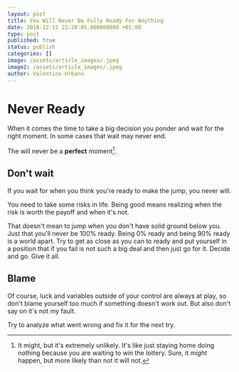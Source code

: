 ```yaml
---
layout: post
title: You Will Never Be Fully Ready For Anything
date: 2018-12-15 22:28:05.000000000 +01:00
type: post
published: true
status: publish
categories: []
image: /assets/article_images/.jpeg
image2: /assets/article_images/.jpeg
author: Valentino Urbano
---
```


# Never Ready

When it comes the time to take a big decision you ponder and wait for the right moment. In some cases that wait may never end.

The will never be a **perfect** moment[^1].

## Don't wait

If you wait for when you think you're ready to make the jump, you never will.

You need to take some risks in life. Being good means realizing when the risk is worth the payoff and when it's not.

That doesn't mean to jump when you don't have solid ground below you. Just that you'll never be 100% ready. Being 0% ready and being 90% ready is a world apart. Try to get as close as you can to ready and put yourself in a position that if you fail is not such a big deal and then just go for it. Decide and go. Give it all.

## Blame

Of course, luck and variables outside of your control are always at play, so don't blame yourself too much if something doesn't work out. But also don't say on it's not my fault.

Try to analyze what went wrong and fix it for the next try.

[^1]: It might, but it's extremely unlikely. It's like just staying home doing nothing because you are waiting to win the lottery. Sure, it _might_ happen, but more likely than not it will not.
